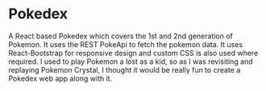 # Pokedex

A React based Pokedex which covers the 1st and 2nd generation of Pokemon. It uses the REST PokeApi to fetch the pokemon data.
It uses React-Bootstrap for responsive design and custom CSS is also used where required. I used to play Pokemon a lost as a kid, so
as I was revisiting and replaying Pokemon Crystal, I thought it would be really fun to create a Pokedex web app along with it.  
 